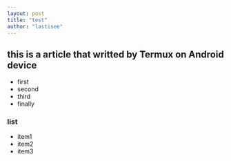 ```yaml
---
layout: post
title: "test"
author: "lastisee"
---
```

## this is a article that writted by Termux on Android device
- first
- second
- third
- finally

### list
* item1
* item2
* item3 
